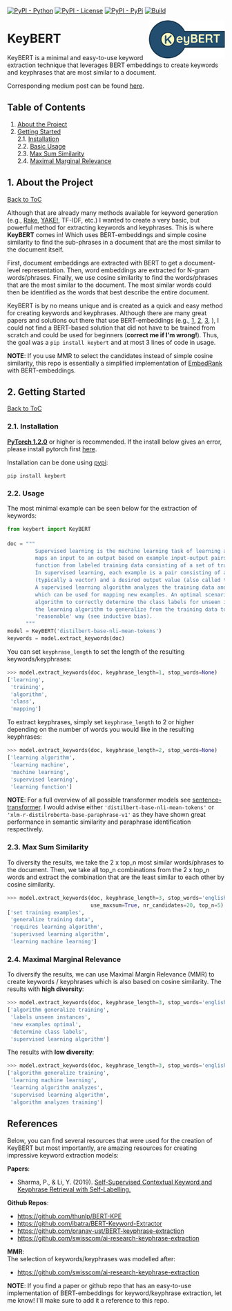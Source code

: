 [![PyPI - Python](https://img.shields.io/badge/python-3.6%20|%203.7%20|%203.8-blue.svg)](https://pypi.org/project/keybert/)
[![PyPI - License](https://img.shields.io/badge/license-MIT-green.svg)](https://github.com/MaartenGr/keybert/blob/master/LICENSE)
[![PyPI - PyPi](https://img.shields.io/pypi/v/keyBERT)](https://pypi.org/project/keybert/)
[![Build](https://img.shields.io/github/workflow/status/MaartenGr/keyBERT/Code%20Checks/master)](https://pypi.org/project/keybert/)

<img src="images/logo.png" width="35%" height="35%" align="right" />

# KeyBERT

KeyBERT is a minimal and easy-to-use keyword extraction technique that leverages BERT embeddings to
create keywords and keyphrases that are most similar to a document. 

Corresponding medium post can be found [here]().

<a name="toc"/></a>
## Table of Contents  
<!--ts-->
   1. [About the Project](#about)  
   2. [Getting Started](#gettingstarted)    
        2.1. [Installation](#installation)    
        2.2. [Basic Usage](#usage)     
        2.3. [Max Sum Similarity](#maxsum)  
        2.4. [Maximal Marginal Relevance](#maximal)
<!--te-->


<a name="about"/></a>
## 1. About the Project
[Back to ToC](#toc)  

Although that are already many methods available for keyword generation 
(e.g., 
[Rake](https://github.com/aneesha/RAKE), 
[YAKE!](https://github.com/LIAAD/yake), TF-IDF, etc.) 
I wanted to create a very basic, but powerful method for extracting keywords and keyphrases. 
This is where **KeyBERT** comes in! Which uses BERT-embeddings and simple cosine similarity
to find the sub-phrases in a document that are the most similar to the document itself.

First, document embeddings are extracted with BERT to get a document-level representation. 
Then, word embeddings are extracted for N-gram words/phrases. Finally, we use cosine similarity 
to find the words/phrases that are the most similar to the document. The most similar words could 
then be identified as the words that best describe the entire document.  

KeyBERT is by no means unique and is created as a quick and easy method
for creating keywords and keyphrases. Although there are many great 
papers and solutions out there that use BERT-embeddings 
(e.g., 
[1](https://github.com/pranav-ust/BERT-keyphrase-extraction),
[2](https://github.com/ibatra/BERT-Keyword-Extractor),
[3](https://www.preprints.org/manuscript/201908.0073/download/final_file),
), I could not find a BERT-based solution that did not have to be trained from scratch and
could be used for beginners (**correct me if I'm wrong!**).
Thus, the goal was a `pip install keybert` and at most 3 lines of code in usage.   
    
**NOTE**: If you use MMR to select the candidates instead of simple cosine similarity,
this repo is essentially a simplified implementation of 
[EmbedRank](https://github.com/swisscom/ai-research-keyphrase-extraction) 
with BERT-embeddings. 


<a name="gettingstarted"/></a>
## 2. Getting Started
[Back to ToC](#toc)  

<a name="installation"/></a>
###  2.1. Installation
**[PyTorch 1.2.0](https://pytorch.org/get-started/locally/)** or higher is recommended. If the install below gives an
error, please install pytorch first [here](https://pytorch.org/get-started/locally/). 

Installation can be done using [pypi](https://pypi.org/project/bertopic/):

```
pip install keybert
```

<a name="usage"/></a>
###  2.2. Usage

The most minimal example can be seen below for the extraction of keywords:
```python
from keybert import KeyBERT

doc = """
         Supervised learning is the machine learning task of learning a function that
         maps an input to an output based on example input-output pairs.[1] It infers a
         function from labeled training data consisting of a set of training examples.[2]
         In supervised learning, each example is a pair consisting of an input object
         (typically a vector) and a desired output value (also called the supervisory signal). 
         A supervised learning algorithm analyzes the training data and produces an inferred function, 
         which can be used for mapping new examples. An optimal scenario will allow for the 
         algorithm to correctly determine the class labels for unseen instances. This requires 
         the learning algorithm to generalize from the training data to unseen situations in a 
         'reasonable' way (see inductive bias).
      """
model = KeyBERT('distilbert-base-nli-mean-tokens')
keywords = model.extract_keywords(doc)
```

You can set `keyphrase_length` to set the length of the resulting keywords/keyphrases:

```python
>>> model.extract_keywords(doc, keyphrase_length=1, stop_words=None)
['learning', 
 'training', 
 'algorithm', 
 'class', 
 'mapping']
```

To extract keyphrases, simply set `keyphrase_length` to 2 or higher depending on the number 
of words you would like in the resulting keyphrases: 

```python
>>> model.extract_keywords(doc, keyphrase_length=2, stop_words=None)
['learning algorithm',
 'learning machine',
 'machine learning',
 'supervised learning',
 'learning function']
``` 


**NOTE**: For a full overview of all possible transformer models see [sentence-transformer](https://www.sbert.net/docs/pretrained_models.html).
I would advise either `'distilbert-base-nli-mean-tokens'` or `'xlm-r-distilroberta-base-paraphrase-v1'` as they
have shown great performance in semantic similarity and paraphrase identification respectively. 

<a name="maxsum"/></a>
###  2.3. Max Sum Similarity

To diversity the results, we take the 2 x top_n most similar words/phrases to the document.
Then, we take all top_n combinations from the 2 x top_n words and extract the combination 
that are the least similar to each other by cosine similarity.

```python
>>> model.extract_keywords(doc, keyphrase_length=3, stop_words='english', 
                           use_maxsum=True, nr_candidates=20, top_n=5)
['set training examples',
 'generalize training data',
 'requires learning algorithm',
 'superivsed learning algorithm',
 'learning machine learning']
``` 


<a name="maximal"/></a>
###  2.4. Maximal Marginal Relevance

To diversify the results, we can use Maximal Margin Relevance (MMR) to create
keywords / keyphrases which is also based on cosine similarity. The results 
with **high diversity**:

```python
>>> model.extract_keywords(doc, keyphrase_length=3, stop_words='english', use_mmr=True, diversity=0.7)
['algorithm generalize training',
 'labels unseen instances',
 'new examples optimal',
 'determine class labels',
 'supervised learning algorithm']
``` 

The results with **low diversity**:  

```python
>>> model.extract_keywords(doc, keyphrase_length=3, stop_words='english', use_mmr=True, diversity=0.2)
['algorithm generalize training',
 'learning machine learning',
 'learning algorithm analyzes',
 'supervised learning algorithm',
 'algorithm analyzes training']
``` 

## References
Below, you can find several resources that were used for the creation of KeyBERT 
but most importantly, are amazing resources for creating impressive keyword extraction models: 

**Papers**:  
* Sharma, P., & Li, Y. (2019). [Self-Supervised Contextual Keyword and Keyphrase Retrieval with Self-Labelling.](https://www.preprints.org/manuscript/201908.0073/download/final_file)

**Github Repos**:  
* https://github.com/thunlp/BERT-KPE
* https://github.com/ibatra/BERT-Keyword-Extractor
* https://github.com/pranav-ust/BERT-keyphrase-extraction
* https://github.com/swisscom/ai-research-keyphrase-extraction

**MMR**:  
The selection of keywords/keyphrases was modelled after:
* https://github.com/swisscom/ai-research-keyphrase-extraction

**NOTE**: If you find a paper or github repo that has an easy-to-use implementation
of BERT-embeddings for keyword/keyphrase extraction, let me know! I'll make sure to
add it a reference to this repo. 

